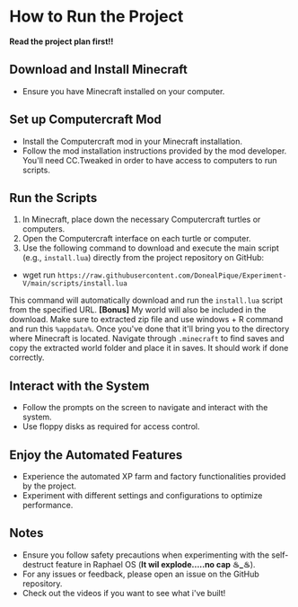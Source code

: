 # How to Run the Project

**Read the project plan first!!**

## Download and Install Minecraft

- Ensure you have Minecraft installed on your computer.

## Set up Computercraft Mod

- Install the Computercraft mod in your Minecraft installation.
- Follow the mod installation instructions provided by the mod developer. You'll need CC.Tweaked in order to have access to computers to run scripts.

## Run the Scripts

1. In Minecraft, place down the necessary Computercraft turtles or computers.
2. Open the Computercraft interface on each turtle or computer.
3. Use the following command to download and execute the main script (e.g., `install.lua`) directly from the project repository on GitHub:

- wget run `https://raw.githubusercontent.com/DonealPique/Experiment-V/main/scripts/install.lua`

This command will automatically download and run the `install.lua` script from the specified URL. **[Bonus]** My world will also be included in the download. Make sure to extracted zip file and use windows + R command and run this `%appdata%`. Once you've done that it'll bring you to the directory where Minecraft is located. Navigate through `.minecraft` to find saves and copy the extracted world folder and place it in saves. It should work if done correctly.

## Interact with the System

- Follow the prompts on the screen to navigate and interact with the system.
- Use floppy disks as required for access control.

## Enjoy the Automated Features

- Experience the automated XP farm and factory functionalities provided by the project.
- Experiment with different settings and configurations to optimize performance.

## Notes

- Ensure you follow safety precautions when experimenting with the self-destruct feature in Raphael OS (**It wil explode.....no cap ♨︎_♨︎**).
- For any issues or feedback, please open an issue on the GitHub repository.
- Check out the videos if you want to see what i've built!

